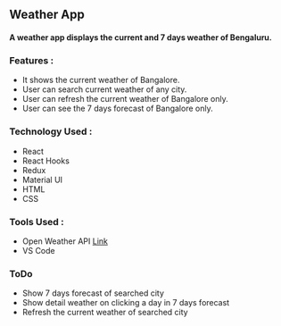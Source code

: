 ## Weather App

#### A weather app displays the current and 7 days weather of Bengaluru.

### Features : 
- It shows the current weather of Bangalore.
- User can search current weather of any city.
- User can refresh the current weather of Bangalore only.
- User can see the 7 days forecast of Bangalore only.

### Technology Used : 
- React
- React Hooks
- Redux
- Material UI
- HTML
- CSS

### Tools Used :  
- Open Weather API [Link](https://openweathermap.org/api)
- VS Code 

### ToDo
- Show 7 days forecast of searched city
- Show detail weather on clicking a day in 7 days forecast
- Refresh the current weather of searched city